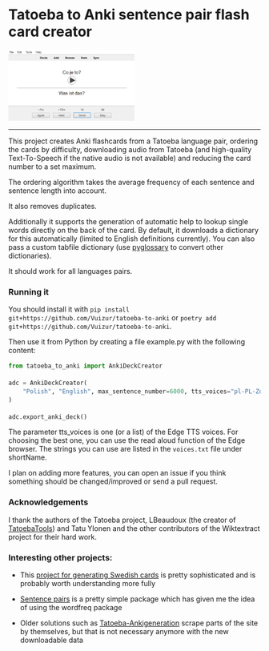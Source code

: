 # Tatoeba to Anki sentence pair flash card creator

<img src="https://raw.githubusercontent.com/Vuizur/tatoeba-to-anki/main/img/anki_screenshot.png" width="50%" class="center">



------

This project creates Anki flashcards from a Tatoeba language pair, ordering the cards by difficulty, downloading audio from Tatoeba (and high-quality Text-To-Speech if the native audio is not available) and reducing the card number to a set maximum.

The ordering algorithm takes the average frequency of each sentence and sentence length into account.

It also removes duplicates.

Additionally it supports the generation of automatic help to lookup single words directly on the back of the card. By default, it downloads a dictionary for this automatically (limited to English definitions currently). You can also pass a custom tabfile dictionary (use [pyglossary](https://github.com/ilius/pyglossary) to convert other dictionaries).

It should work for all languages pairs.

### Running it

You should install it with `pip install git+https://github.com/Vuizur/tatoeba-to-anki` or `poetry add git+https://github.com/Vuizur/tatoeba-to-anki`.

Then use it from Python by creating a file example.py with the following content:

```python
from tatoeba_to_anki import AnkiDeckCreator

adc = AnkiDeckCreator(
    "Polish", "English", max_sentence_number=6000, tts_voices="pl-PL-ZofiaNeural", in_memory_database=False
)

adc.export_anki_deck()
```

The parameter tts_voices is one (or a list) of the Edge TTS voices. For choosing the best one, you can use the read aloud function of the Edge browser. The strings you can use are listed in the `voices.txt` file under shortName.

I plan on adding more features, you can open an issue if you think something should be changed/improved or send a pull request.

### Acknowledgements
I thank the authors of the Tatoeba project, LBeaudoux (the creator of [TatoebaTools](https://github.com/LBeaudoux/tatoebatools)) and Tatu Ylonen and the other contributors of the Wiktextract project for their hard work.

### Interesting other projects:
* This [project for generating Swedish cards](https://github.com/vvpd/anki_swedish) is pretty sophisticated and is probably worth understanding more fully

* [Sentence pairs](https://github.com/kmicklas/sentence-pairs) is a pretty simple package which has given me the idea of using the wordfreq package

* Older solutions such as [Tatoeba-Ankigeneration](https://github.com/alexanderk409/Tatoeba-anki-deckgeneration) scrape parts of the site by themselves, but that is not necessary anymore with the new downloadable data